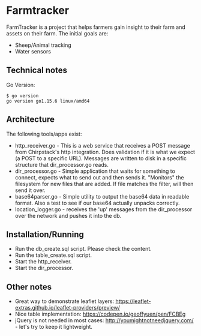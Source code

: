 # Farmtracker

FarmTracker is a project that helps farmers gain insight to their farm and assets on their farm.
The initial goals are:

-  Sheep/Animal tracking
-  Water sensors

## Technical notes

Go Version:

```
$ go version
go version go1.15.6 linux/amd64
```

## Architecture

The following tools/apps exist:

-  http_receiver.go - This is a web service that receives a POST message from Chirpstack's http integration. Does validation if it is what we expect (a POST to a specific URL). Messages are written to disk in a specific structure that dir_processor.go reads.
-  dir_processor.go - Simple application that waits for something to connect, expects what to send out and then sends it. "Monitors" the filesystem for new files that are added. If file matches the filter, will then send it over.
-  base64parser.go - Simple utility to output the base64 data in readable format. Also a test to see if our base64 actually unpacks correctly.
-  location_logger.go - receives the 'up' messages from the dir_processor over the network and pushes it into the db.

## Installation/Running

-  Run the db_create.sql script. Please check the content.
-  Run the table_create.sql script.
-  Start the http_receiver.
-  Start the dir_processor.

## Other notes

- Great way to demonstrate leaflet layers: https://leaflet-extras.github.io/leaflet-providers/preview/
- Nice table implementation: https://codepen.io/geoffyuen/pen/FCBEg
- jQuery is not needed in most cases: http://youmightnotneedjquery.com/ - let's try to keep it lightweight.
